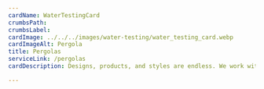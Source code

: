 ```yaml
---
cardName: WaterTestingCard
crumbsPath: 
crumbsLabel: 
cardImage: ../../../images/water-testing/water_testing_card.webp
cardImageAlt: Pergola
title: Pergolas
serviceLink: /pergolas
cardDescription: Designs, products, and styles are endless. We work with you on your budget to design and build the best and safest Pergola system for a great value.

---
```

